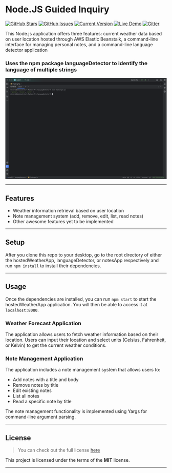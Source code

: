 Node.JS Guided Inquiry
============
[![GitHub Stars](https://img.shields.io/github/stars/IgorAntun/node-chat.svg)](https://github.com/IgorAntun/node-chat/stargazers) [![GitHub Issues](https://img.shields.io/github/issues/IgorAntun/node-chat.svg)](https://github.com/IgorAntun/node-chat/issues) [![Current Version](https://img.shields.io/badge/version-1.0.7-green.svg)](https://github.com/IgorAntun/node-chat) [![Live Demo](https://img.shields.io/badge/demo-online-green.svg)](https://igorantun.com/chat) [![Gitter](https://badges.gitter.im/Join%20Chat.svg)](https://gitter.im/IgorAntun/node-chat?utm_source=badge&utm_medium=badge&utm_campaign=pr-badge)

This Node.js application offers three features: current weather data based on user location hosted through AWS Elastic Beanstalk, a command-line interface for managing personal notes, and a command-line language detector application
###

### Uses the npm package languageDetector to identify the language of multiple strings

![Chat Preview](./hostedWeatherApp/public/img/test.png)


---

## Features
- Weather information retrieval based on user location
- Note management system (add, remove, edit, list, read notes)
- Other awesome features yet to be implemented



---

## Setup
After you clone this repo to your desktop, go to the root directory of either the hostedWeatherApp, languageDetector, or notesApp respectively and run `npm install` to install their dependencies.

---

## Usage
Once the dependencies are installed, you can run `npm start` to start the hostedWeatherApp application. You will then be able to access it at `localhost:8080`.


### Weather Forecast Application
The application allows users to fetch weather information based on their location. Users can input their location and select units (Celsius, Fahrenheit, or Kelvin) to get the current weather conditions.

### Note Management Application
The application includes a note management system that allows users to:
- Add notes with a title and body
- Remove notes by title
- Edit existing notes
- List all notes
- Read a specific note by title

The note management functionality is implemented using Yargs for command-line argument parsing.

---

## License
>You can check out the full license [here]()

This project is licensed under the terms of the **MIT** license.

---

